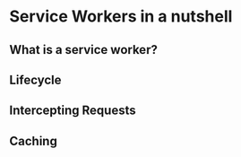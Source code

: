 # Service Workers in a nutshell

## What is a service worker?
## Lifecycle
## Intercepting Requests
## Caching

